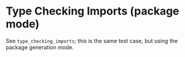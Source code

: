 # Type Checking Imports (package mode)

See `type_checking_imports`; this is the same test case, but using the package generation mode.
